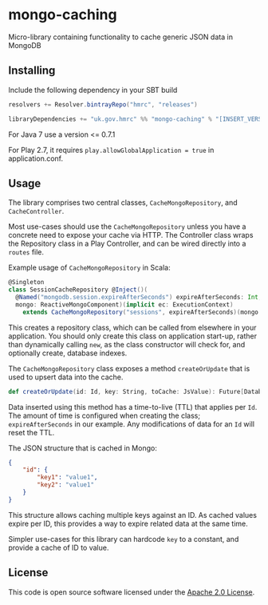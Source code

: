 # mongo-caching



Micro-library containing functionality to cache generic JSON data in MongoDB

## Installing

Include the following dependency in your SBT build

``` scala
resolvers += Resolver.bintrayRepo("hmrc", "releases")

libraryDependencies += "uk.gov.hmrc" %% "mongo-caching" % "[INSERT_VERSION]"
```
For Java 7 use a version <= 0.7.1

For Play 2.7, it requires `play.allowGlobalApplication = true` in application.conf.

## Usage

The library comprises two central classes, `CacheMongoRepository`, and `CacheController`.

Most use-cases should use the `CacheMongoRepository` unless you have a concrete need to expose your cache via HTTP. The Controller class wraps the Repository class in a Play Controller, and can be wired directly into a `routes` file.

Example usage of `CacheMongoRepository` in Scala:

```scala
@Singleton
class SessionCacheRepository @Inject()(
  @Named("mongodb.session.expireAfterSeconds") expireAfterSeconds: Int,
  mongo: ReactiveMongoComponent)(implicit ec: ExecutionContext)
    extends CacheMongoRepository("sessions", expireAfterSeconds)(mongo.mongoConnector.db, ec)
```

This creates a repository class, which can be called from elsewhere in your application. You should only create this class on application start-up, rather than dynamically calling `new`, as the class constructor will check for, and optionally create, database indexes.

The `CacheMongoRepository` class exposes a method `createOrUpdate` that is used to upsert data into the cache.

```scala
def createOrUpdate(id: Id, key: String, toCache: JsValue): Future[DatabaseUpdate[Cache]]
```

Data inserted using this method has a time-to-live (TTL) that applies per `Id`. The amount of time is configured when creating the class; `expireAfterSeconds` in our example. Any modifications of data for an `Id` will reset the TTL.

The JSON structure that is cached in Mongo:

```json
{
	"id": {
		"key1": "value1",
		"key2": "value1"
	}
}
```

This structure allows caching multiple keys against an ID. As cached values expire per ID, this provides a way to expire related data at the same time.

Simpler use-cases for this library can hardcode `key` to a constant, and provide a cache of ID to value.

## License ##

This code is open source software licensed under the [Apache 2.0 License]("http://www.apache.org/licenses/LICENSE-2.0.html").
